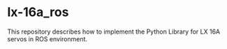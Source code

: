 # lx-16a_ros
This repository describes how to implement the Python Library for LX 16A servos in ROS environment.
